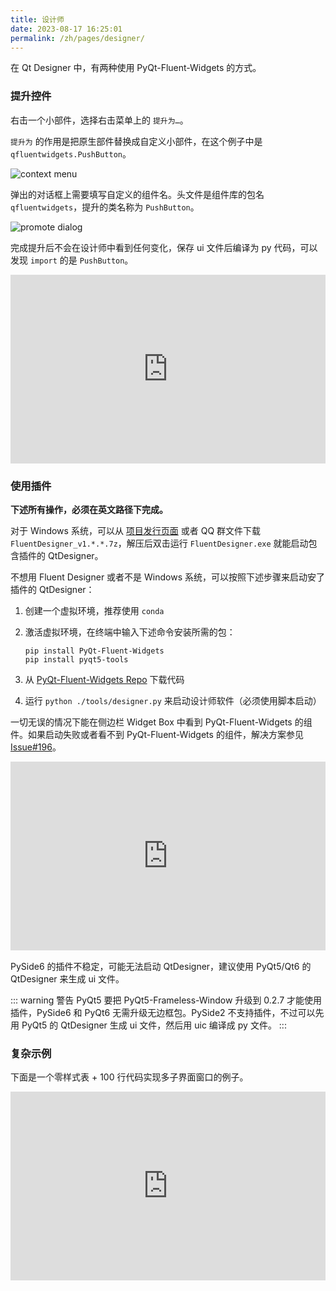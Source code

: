```yaml
---
title: 设计师
date: 2023-08-17 16:25:01
permalink: /zh/pages/designer/
---
```


在 Qt Designer 中，有两种使用 PyQt-Fluent-Widgets 的方式。

### 提升控件
右击一个小部件，选择右击菜单上的 `提升为…`。

`提升为` 的作用是把原生部件替换成自定义小部件，在这个例子中是 `qfluentwidgets.PushButton`。

![context menu](/img/designer/promote_context.jpg)

弹出的对话框上需要填写自定义的组件名。头文件是组件库的包名 `qfluentwidgets`，提升的类名称为 `PushButton`。

![promote dialog](/img/designer/promote_dialog.jpg)

完成提升后不会在设计师中看到任何变化，保存 ui 文件后编译为 py 代码，可以发现 `import` 的是 `PushButton`。

<div style="position: relative; padding: 30% 45%;">
    <iframe style="position: absolute; width: 100%; height: 100%; left: 0; top: 0;" src="https://player.bilibili.com/player.html?cid=1107159421&aid=655415814&page=1&as_wide=1&high_quality=1&danmaku=0&autoplay=0" frameborder="no" scrolling="no" allowfullscreen="true"></iframe>
</div>

### 使用插件

**下述所有操作，必须在英文路径下完成。**

对于 Windows 系统，可以从 [项目发行页面](https://github.com/zhiyiYo/PyQt-Fluent-Widgets/releases) 或者 QQ 群文件下载 `FluentDesigner_v1.*.*.7z`，解压后双击运行 `FluentDesigner.exe` 就能启动包含插件的 QtDesigner。

不想用 Fluent Designer 或者不是 Windows 系统，可以按照下述步骤来启动安了插件的 QtDesigner：

1. 创建一个虚拟环境，推荐使用 `conda`

2. 激活虚拟环境，在终端中输入下述命令安装所需的包：

   ```shell
   pip install PyQt-Fluent-Widgets
   pip install pyqt5-tools
   ```

3. 从 [PyQt-Fluent-Widgets Repo](https://github.com/zhiyiYo/PyQt-Fluent-Widgets) 下载代码

4. 运行 `python ./tools/designer.py` 来启动设计师软件（必须使用脚本启动）

一切无误的情况下能在侧边栏 Widget Box 中看到 PyQt-Fluent-Widgets 的组件。如果启动失败或者看不到 PyQt-Fluent-Widgets 的组件，解决方案参见 [Issue#196](https://github.com/zhiyiYo/PyQt-Fluent-Widgets/issues/196)。


<div style="position: relative; padding: 30% 45%;">
    <iframe style="position: absolute; width: 100%; height: 100%; left: 0; top: 0;" src="https://player.bilibili.com/player.html?cid=1124976209&aid=953381256&page=1&as_wide=1&high_quality=1&danmaku=0&autoplay=0" frameborder="no" scrolling="no" allowfullscreen="true"></iframe>
</div>

PySide6 的插件不稳定，可能无法启动 QtDesigner，建议使用 PyQt5/Qt6 的 QtDesigner 来生成 ui 文件。

::: warning 警告
PyQt5 要把 PyQt5-Frameless-Window 升级到 0.2.7 才能使用插件，PySide6 和 PyQt6 无需升级无边框包。PySide2 不支持插件，不过可以先用 PyQt5 的 QtDesigner 生成 ui 文件，然后用 uic 编译成 py 文件。
:::


### 复杂示例
下面是一个零样式表 + 100 行代码实现多子界面窗口的例子。

<div style="position: relative; padding: 30% 45%;">
    <iframe style="position: absolute; width: 100%; height: 100%; left: 0; top: 0;" src="https://player.bilibili.com/player.html?cid=1193201502&aid=530806716&page=1&as_wide=1&high_quality=1&danmaku=0&autoplay=0" frameborder="no" scrolling="no" allowfullscreen="true"></iframe>
</div>